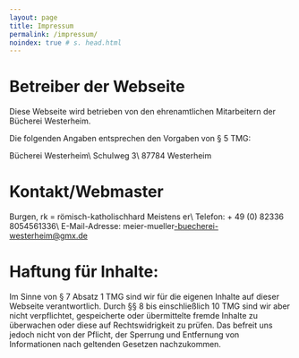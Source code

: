 ```yaml
---
layout: page
title: Impressum
permalink: /impressum/
noindex: true # s. head.html
---
```

# Betreiber der Webseite

Diese Webseite wird betrieben von den ehrenamtlichen Mitarbeitern der Bücherei Westerheim.

Die folgenden Angaben entsprechen den Vorgaben von § 5 TMG:

Bücherei Westerheim\\
Schulweg 3\\
87784 Westerheim

# Kontakt/Webmaster

Bu<span class="unsichtbar">rgen, </span>rk<span class="unsichtbar"> = römisch-katholisch</span><!-- Kommentar-->hard
Mei<span class="unsichtbar">stens </span>er\\
Telefon: + 49 (0) 8<span class="unsichtbar">2</span>336 805<span class="unsichtbar">456</span>1336\\
E-Mail-Adresse: meier<span class="unsichtbar">-mueller</span>-buecherei-westerheim@gmx.de


# Haftung für Inhalte:

Im Sinne von § 7 Absatz 1 TMG sind wir für die eigenen Inhalte auf dieser Webseite verantwortlich. Durch §§ 8 bis einschließlich 10 TMG sind wir aber nicht verpflichtet, gespeicherte oder übermittelte fremde Inhalte zu überwachen oder diese auf Rechtswidrigkeit zu prüfen. Das befreit uns jedoch nicht von der Pflicht, der Sperrung und Entfernung von Informationen nach geltenden Gesetzen nachzukommen.